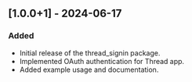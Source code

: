## [1.0.0+1] - 2024-06-17

### Added
- Initial release of the thread_signin package.
- Implemented OAuth authentication for Thread app.
- Added example usage and documentation.
